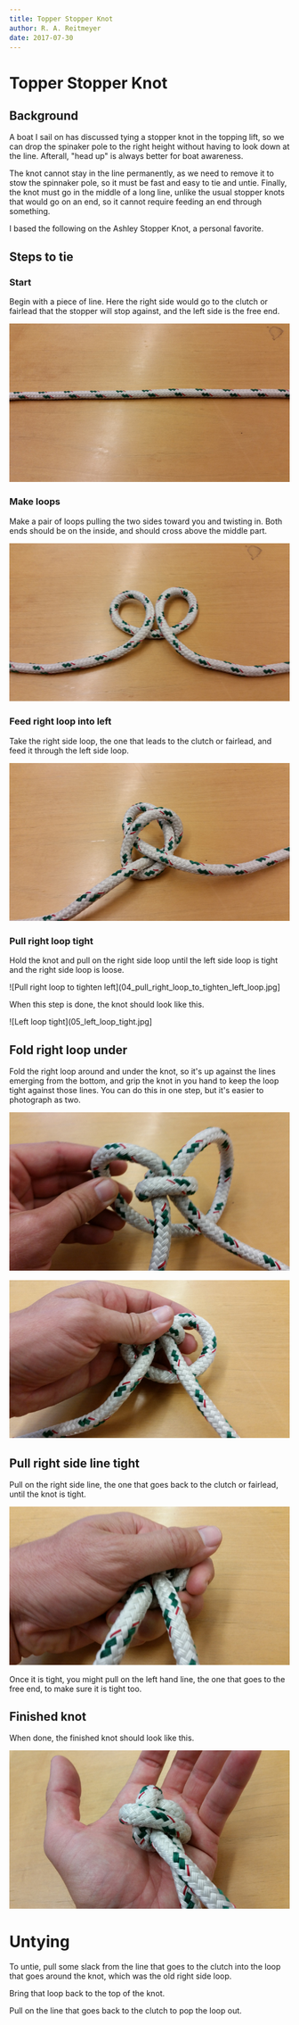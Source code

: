 ```yaml
---
title: Topper Stopper Knot
author: R. A. Reitmeyer
date: 2017-07-30
---
```


# Topper Stopper Knot

## Background

A boat I sail on has discussed tying a stopper knot in the topping
lift, so we can drop the spinaker pole to the right height without
having to look down at the line. Afterall, "head up" is always better
for boat awareness.

The knot cannot stay in the line permanently, as we need to remove it
to stow the spinnaker pole, so it must be fast and easy to tie and
untie.  Finally, the knot must go in the middle of a long line, unlike
the usual stopper knots that would go on an end, so it cannot require
feeding an end through something.

I based the following on the Ashley Stopper Knot, a personal favorite.


## Steps to tie

### Start

Begin with a piece of line. Here the right side would go to the clutch
or fairlead that the stopper will stop against, and the left side is
the free end.

![Start](01_initial_line.jpg)


### Make loops

Make a pair of loops pulling the two sides toward you and twisting in.
Both ends should be on the inside, and should cross above the middle
part.

![Make Loops](02_make_loops.jpg)


### Feed right loop into left

Take the right side loop, the one that leads to the clutch or fairlead,
and feed it through the left side loop.

![Feed right loop through left](03_feed_right_loop_through_left.jpg)


### Pull right loop tight

Hold the knot and pull on the right side loop until the left side loop
is tight and the right side loop is loose.

![Pull right loop to tighten left](04_pull_right_loop_to_tighten_left_loop.jpg]

When this step is done, the knot should look like this.

![Left loop tight](05_left_loop_tight.jpg]


## Fold right loop under

Fold the right loop around and under the knot, so it's up against
the lines emerging from the bottom, and grip the knot in you hand
to keep the loop tight against those lines. You can do this in one
step, but it's easier to photograph as two.

![Fold right loop under](06_fold_right_loop_under.jpg)

![Hold knot with right loop under](07_hold_knot_with_right_loop_under.jpg)


## Pull right side line tight

Pull on the right side line, the one that goes back to the clutch or
fairlead, until the knot is tight.

![Pull right side tight](08_pull_right_line_tight.jpg)

Once it is tight, you might pull on the left hand line, the one that
goes to the free end, to make sure it is tight too.


## Finished knot

When done, the finished knot should look like this.

![Finished knot](09_finished_knot.jpg)


# Untying

To untie, pull some slack from the line that goes to the clutch into
the loop that goes around the knot, which was the old right side loop.

Bring that loop back to the top of the knot.

Pull on the line that goes back to the clutch to pop the loop out.




